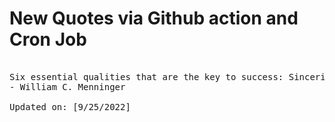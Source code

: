 # New Quotes via Github action and Cron Job

<pre>
<!-- #quote -->
Six essential qualities that are the key to success: Sincerity, personal integrity, humility, courtesy, wisdom, charity.
- William C. Menninger

Updated on: [9/25/2022]
<!-- #quoteEnd -->
</pre>
